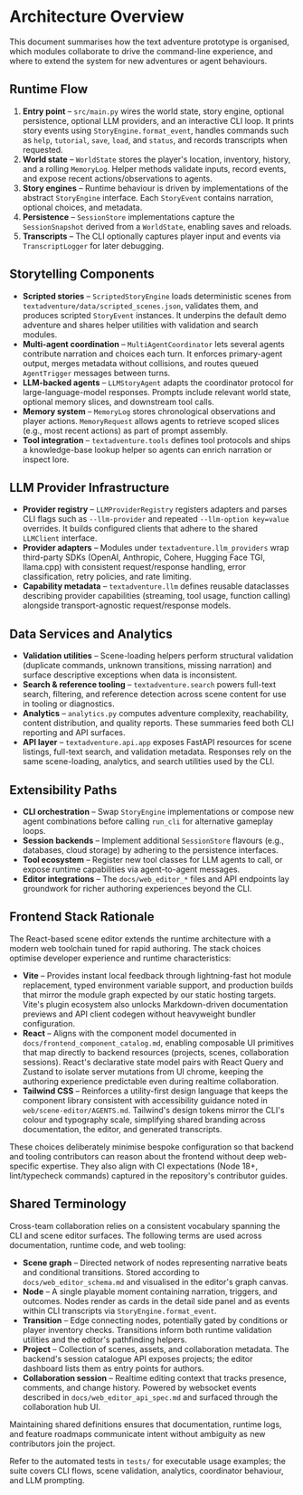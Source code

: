 # Architecture Overview

This document summarises how the text adventure prototype is organised, which
modules collaborate to drive the command-line experience, and where to extend
the system for new adventures or agent behaviours.

## Runtime Flow

1. **Entry point** – `src/main.py` wires the world state, story engine, optional
   persistence, optional LLM providers, and an interactive CLI loop. It prints
   story events using `StoryEngine.format_event`, handles commands such as
   `help`, `tutorial`, `save`, `load`, and `status`, and records transcripts when
   requested.
2. **World state** – `WorldState` stores the player's location, inventory,
   history, and a rolling `MemoryLog`. Helper methods validate inputs, record
   events, and expose recent actions/observations to agents.
3. **Story engines** – Runtime behaviour is driven by implementations of the
   abstract `StoryEngine` interface. Each `StoryEvent` contains narration,
   optional choices, and metadata.
4. **Persistence** – `SessionStore` implementations capture the
   `SessionSnapshot` derived from a `WorldState`, enabling saves and reloads.
5. **Transcripts** – The CLI optionally captures player input and events via
   `TranscriptLogger` for later debugging.

## Storytelling Components

- **Scripted stories** – `ScriptedStoryEngine` loads deterministic scenes from
  `textadventure/data/scripted_scenes.json`, validates them, and produces
  scripted `StoryEvent` instances. It underpins the default demo adventure and
  shares helper utilities with validation and search modules.
- **Multi-agent coordination** – `MultiAgentCoordinator` lets several agents
  contribute narration and choices each turn. It enforces primary-agent output,
  merges metadata without collisions, and routes queued `AgentTrigger`
  messages between turns.
- **LLM-backed agents** – `LLMStoryAgent` adapts the coordinator protocol for
  large-language-model responses. Prompts include relevant world state,
  optional memory slices, and downstream tool calls.
- **Memory system** – `MemoryLog` stores chronological observations and player
  actions. `MemoryRequest` allows agents to retrieve scoped slices (e.g., most
  recent actions) as part of prompt assembly.
- **Tool integration** – `textadventure.tools` defines tool protocols and ships
  a knowledge-base lookup helper so agents can enrich narration or inspect
  lore.

## LLM Provider Infrastructure

- **Provider registry** – `LLMProviderRegistry` registers adapters and parses
  CLI flags such as `--llm-provider` and repeated `--llm-option key=value`
  overrides. It builds configured clients that adhere to the shared
  `LLMClient` interface.
- **Provider adapters** – Modules under `textadventure.llm_providers` wrap
  third-party SDKs (OpenAI, Anthropic, Cohere, Hugging Face TGI, llama.cpp)
  with consistent request/response handling, error classification, retry
  policies, and rate limiting.
- **Capability metadata** – `textadventure.llm` defines reusable dataclasses
  describing provider capabilities (streaming, tool usage, function calling)
  alongside transport-agnostic request/response models.

## Data Services and Analytics

- **Validation utilities** – Scene-loading helpers perform structural
  validation (duplicate commands, unknown transitions, missing narration) and
  surface descriptive exceptions when data is inconsistent.
- **Search & reference tooling** – `textadventure.search` powers full-text
  search, filtering, and reference detection across scene content for use in
  tooling or diagnostics.
- **Analytics** – `analytics.py` computes adventure complexity, reachability,
  content distribution, and quality reports. These summaries feed both CLI
  reporting and API surfaces.
- **API layer** – `textadventure.api.app` exposes FastAPI resources for scene
  listings, full-text search, and validation metadata. Responses rely on the
  same scene-loading, analytics, and search utilities used by the CLI.

## Extensibility Paths

- **CLI orchestration** – Swap `StoryEngine` implementations or compose new
  agent combinations before calling `run_cli` for alternative gameplay loops.
- **Session backends** – Implement additional `SessionStore` flavours (e.g.,
  databases, cloud storage) by adhering to the persistence interfaces.
- **Tool ecosystem** – Register new tool classes for LLM agents to call, or
  expose runtime capabilities via agent-to-agent messages.
- **Editor integrations** – The `docs/web_editor_*` files and API endpoints
  lay groundwork for richer authoring experiences beyond the CLI.

## Frontend Stack Rationale

The React-based scene editor extends the runtime architecture with a modern
web toolchain tuned for rapid authoring. The stack choices optimise developer
experience and runtime characteristics:

- **Vite** – Provides instant local feedback through lightning-fast hot module
  replacement, typed environment variable support, and production builds that
  mirror the module graph expected by our static hosting targets. Vite's plugin
  ecosystem also unlocks Markdown-driven documentation previews and API client
  codegen without heavyweight bundler configuration.
- **React** – Aligns with the component model documented in
  `docs/frontend_component_catalog.md`, enabling composable UI primitives that
  map directly to backend resources (projects, scenes, collaboration sessions).
  React's declarative state model pairs with React Query and Zustand to isolate
  server mutations from UI chrome, keeping the authoring experience predictable
  even during realtime collaboration.
- **Tailwind CSS** – Reinforces a utility-first design language that keeps the
  component library consistent with accessibility guidance noted in
  `web/scene-editor/AGENTS.md`. Tailwind's design tokens mirror the CLI's
  colour and typography scale, simplifying shared branding across
  documentation, the editor, and generated transcripts.

These choices deliberately minimise bespoke configuration so that backend and
tooling contributors can reason about the frontend without deep web-specific
expertise. They also align with CI expectations (Node 18+, lint/typecheck
commands) captured in the repository's contributor guides.

## Shared Terminology

Cross-team collaboration relies on a consistent vocabulary spanning the CLI and
scene editor surfaces. The following terms are used across documentation,
runtime code, and web tooling:

- **Scene graph** – Directed network of nodes representing narrative beats and
  conditional transitions. Stored according to `docs/web_editor_schema.md` and
  visualised in the editor's graph canvas.
- **Node** – A single playable moment containing narration, triggers, and
  outcomes. Nodes render as cards in the detail side panel and as events within
  CLI transcripts via `StoryEngine.format_event`.
- **Transition** – Edge connecting nodes, potentially gated by conditions or
  player inventory checks. Transitions inform both runtime validation utilities
  and the editor's pathfinding helpers.
- **Project** – Collection of scenes, assets, and collaboration metadata. The
  backend's session catalogue API exposes projects; the editor dashboard lists
  them as entry points for authors.
- **Collaboration session** – Realtime editing context that tracks presence,
  comments, and change history. Powered by websocket events described in
  `docs/web_editor_api_spec.md` and surfaced through the collaboration hub UI.

Maintaining shared definitions ensures that documentation, runtime logs, and
feature roadmaps communicate intent without ambiguity as new contributors join
the project.

Refer to the automated tests in `tests/` for executable usage examples; the
suite covers CLI flows, scene validation, analytics, coordinator behaviour, and
LLM prompting.
